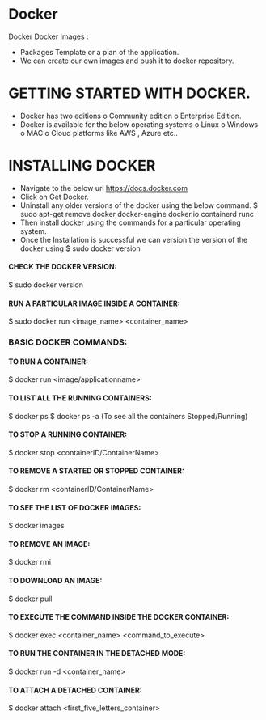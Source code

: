 # Docker
Docker
Docker Images : 
-	Packages Template or a plan of the application. 
-	We can create our own images and push it to docker repository. 

# GETTING STARTED WITH DOCKER. 
-	Docker has two editions
o	Community edition
o	Enterprise Edition. 
-	Docker is available for the below operating systems 
o	Linux
o	Windows
o	MAC
o	Cloud platforms like AWS , Azure etc..

# INSTALLING DOCKER
-	Navigate to the below url 
https://docs.docker.com
-	Click on Get Docker. 
-	Uninstall any older versions of the docker using the below command. 
$ sudo apt-get remove docker docker-engine docker.io containerd runc
-	Then install docker using the commands for a particular operating system. 
-	Once the Installation is successful we can version the version of the docker using 
$ sudo docker version


#### CHECK THE DOCKER VERSION:
$ sudo docker version

#### RUN A PARTICULAR IMAGE INSIDE A CONTAINER:
$ sudo docker run <image_name> <container_name>

### BASIC DOCKER COMMANDS:
#### TO RUN A CONTAINER:
$ docker run <image/applicationname>

#### TO LIST ALL THE RUNNING CONTAINERS:
$ docker ps
$ docker ps -a (To see all the containers Stopped/Running)

#### TO STOP A RUNNING CONTAINER:
$ docker stop <containerID/ContainerName>

#### TO REMOVE A STARTED OR STOPPED CONTAINER:  
$ docker rm <containerID/ContainerName>

#### TO SEE THE LIST OF DOCKER IMAGES:
$ docker images

#### TO REMOVE AN IMAGE:
$ docker rmi <imagename>

#### TO DOWNLOAD AN IMAGE:
$ docker pull <imagename>

#### TO EXECUTE THE COMMAND INSIDE THE DOCKER CONTAINER: 
$ docker exec <container_name> <command_to_execute>

#### TO RUN THE CONTAINER IN THE DETACHED MODE: 
$ docker run -d <container_name>

#### TO ATTACH A DETACHED CONTAINER: 
$ docker attach <first_five_letters_container>
